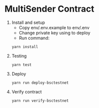 # MultiSender Contract

1. Install and setup
   - Copy env/.env.example to env/.env
   - Change private key using to deploy
   - Run command:
    ```shell
    yarn install
    ```
2. Testing
    ```shell
    yarn test
    ```
3. Deploy
    ```shell
    yarn run deploy-bsctestnet
    ```
4. Verify contract
    ```shell
   yarn run verify-bsctestnet 
   ```